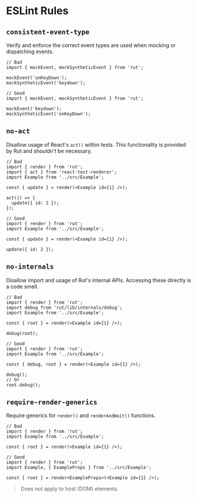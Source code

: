 # ESLint Rules

## `consistent-event-type`

Verify and enforce the correct event types are used when mocking or dispatching events.

```tsx
// Bad
import { mockEvent, mockSyntheticEvent } from 'rut';

mockEvent('onKeyDown');
mockSyntheticEvent('keydown');
```

```tsx
// Good
import { mockEvent, mockSyntheticEvent } from 'rut';

mockEvent('keydown');
mockSyntheticEvent('onKeyDown');
```

## `no-act`

Disallow usage of React's `act()` within tests. This functionality is provided by Rut and shouldn't
be necessary.

```tsx
// Bad
import { render } from 'rut';
import { act } from 'react-test-renderer';
import Example from '../src/Example';

const { update } = render(<Example id={1} />);

act(() => {
  update({ id: 2 });
});
```

```tsx
// Good
import { render } from 'rut';
import Example from '../src/Example';

const { update } = render(<Example id={1} />);

update({ id: 2 });
```

## `no-internals`

Disallow import and usage of Rut's internal APIs. Accessing these directly is a code smell.

```tsx
// Bad
import { render } from 'rut';
import debug from 'rut/lib/internals/debug';
import Example from '../src/Example';

const { root } = render(<Example id={1} />);

debug(root);
```

```tsx
// Good
import { render } from 'rut';
import Example from '../src/Example';

const { debug, root } = render(<Example id={1} />);

debug();
// Or
root.debug();
```

## `require-render-generics`

Require generics for `render()` and `renderAndWait()` functions.

```tsx
// Bad
import { render } from 'rut';
import Example from '../src/Example';

const { root } = render(<Example id={1} />);
```

```tsx
// Good
import { render } from 'rut';
import Example, { ExampleProps } from '../src/Example';

const { root } = render<ExampleProps>(<Example id={1} />);
```

> Does not apply to host (DOM) elements.
